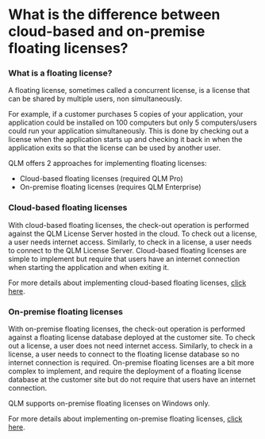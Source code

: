 # What is the difference between cloud-based and on-premise floating licenses?

### What is a floating license?

A floating license, sometimes called a concurrent license, is a license that can be shared by multiple users, non simultaneously.

For example, if a customer purchases 5 copies of your application, your application could be installed on 100 computers but only 5 computers/users could run your application simultaneously. This is done by checking out a license when the application starts up and checking it back in when the application exits so that the license can be used by another user.

QLM offers 2 approaches for implementing floating licenses:

* Cloud-based floating licenses (required QLM Pro)
* On-premise floating licenses (requires QLM Enterprise)

### Cloud-based floating licenses

With cloud-based floating licenses, the check-out operation is performed against the QLM License Server hosted in the cloud. To check out a license, a user needs internet access. Similarly, to check in a license, a user needs to connect to the QLM License Server. Cloud-based floating licenses are simple to implement but require that users have an internet connection when starting the application and when exiting it.

For more details about implementing cloud-based floating licenses, [click here](../how-to/how-to-implement-cloud-floating-licenses-cfl-in-qlm-v17+.md).

### On-premise floating licenses

With on-premise floating licenses, the check-out operation is performed against a floating license database deployed at the customer site. To check out a license, a user does not need internet access. Similarly, to check in a license, a user needs to connect to the floating license database so no internet connection is required. On-premise floating licenses are a bit more complex to implement, and require the deployment of a floating license database at the customer site but do not require that users have an internet connection.

QLM supports on-premise floating licenses on Windows only.

For more details about implementing on-premise floating licenses, [click here](../floating-licenses/how-to-implement-floating-licensing-with-qlm-enterprise.md).

